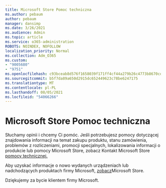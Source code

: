 ```yaml
---
title: Microsoft Store Pomoc techniczna
ms.author: pebaum
author: pebaum
manager: dansimp
ms.date: 3/26/2021
ms.audience: Admin
ms.topic: article
ms.service: o365-administration
ROBOTS: NOINDEX, NOFOLLOW
localization_priority: Normal
ms.collection: Adm_O365
ms.custom:
- "9005680"
- "9751"
ms.openlocfilehash: c93bceab8d576f1658039f171ff4cf44a279b26c4773b8670cdad63f27bafbc6
ms.sourcegitcommit: b5f7da89a650d2915dc652449623c78be6247175
ms.translationtype: MT
ms.contentlocale: pl-PL
ms.lasthandoff: 08/05/2021
ms.locfileid: "54066266"
---
```

# <a name="microsoft-store-support"></a>Microsoft Store Pomoc techniczna

Słuchamy opinii i chcemy Ci pomóc. Jeśli potrzebujesz pomocy dotyczącej znajdowania informacji na temat zakupu produktu, stanu zamówienia, problemów z rozliczeniami, promocji specjalnych, lokalizowania informacji o produkcie lub pomocy Microsoft Store, zobacz Kontakt Microsoft Store [pomocy technicznej.](https://support.microsoft.com/account-billing/contact-microsoft-store-support-4f615f2a-6bbd-fd69-6695-ae213d63eef0)

Aby uzyskać informacje o nowo wydanych urządzeniach lub nadchodzących produktach firmy Microsoft, [zobacz](https://www.microsoft.com/?ql=1)Microsoft Store.

Dziękujemy za bycie klientem firmy Microsoft.